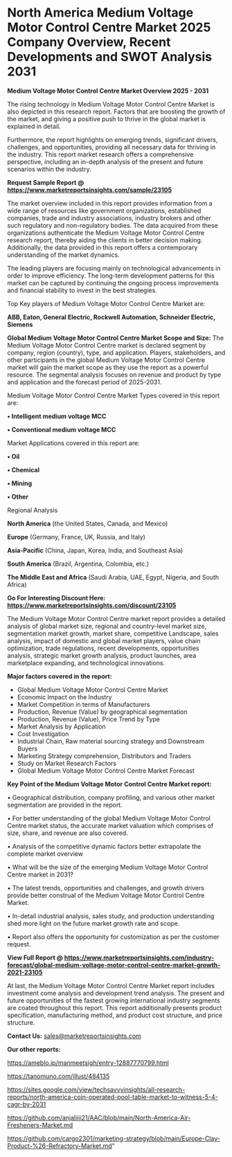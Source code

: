 # North America Medium Voltage Motor Control Centre Market 2025 Company Overview, Recent Developments and SWOT Analysis 2031

<Strong> Medium Voltage Motor Control Centre Market Overview 2025 - 2031</strong>

The rising technology in Medium Voltage Motor Control Centre Market is also depicted in this research report. Factors that are boosting the growth of the market, and giving a positive push to thrive in the global market is explained in detail.

Furthermore, the report highlights on emerging trends, significant drivers, challenges, and opportunities, providing all necessary data for thriving in the industry. This report market research offers a comprehensive perspective, including an in-depth analysis of the present and future scenarios within the industry.

<strong>Request Sample Report @ <a href=https://www.marketreportsinsights.com/sample/23105>https://www.marketreportsinsights.com/sample/23105</a></strong>

The market overview included in this report provides information from a wide range of resources like government organizations, established companies, trade and industry associations, industry brokers and other such regulatory and non-regulatory bodies. The data acquired from these organizations authenticate the Medium Voltage Motor Control Centre research report, thereby aiding the clients in better decision making. Additionally, the data provided in this report offers a contemporary understanding of the market dynamics.

The leading players are focusing mainly on technological advancements in order to improve efficiency. The long-term development patterns for this market can be captured by continuing the ongoing process improvements and financial stability to invest in the best strategies.

Top Key players of Medium Voltage Motor Control Centre Market are:

<strong>ABB, Eaton, General Electric, Rockwell Automation, Schneider Electric, Siemens</strong>

<strong><b>Global Medium Voltage Motor Control Centre Market Scope and Size:</b></strong>
The Medium Voltage Motor Control Centre market is declared segment by company, region (country), type, and application. Players, stakeholders, and other participants in the global Medium Voltage Motor Control Centre market will gain the market scope as they use the report as a powerful resource. The segmental analysis focuses on revenue and product by type and application and the forecast period of 2025-2031.

Medium Voltage Motor Control Centre Market Types covered in this report are:

<strong>• Intelligent medium voltage MCC

• Conventional medium voltage MCC</strong>

Market Applications covered in this report are:

<strong>• Oil

• Chemical

• Mining

• Other</strong> 

Regional Analysis

<strong>North America</strong> (the United States, Canada, and Mexico)

<strong>Europe</strong> (Germany, France, UK, Russia, and Italy)

<strong>Asia-Pacific</strong> (China, Japan, Korea, India, and Southeast Asia)

<strong>South America</strong> (Brazil, Argentina, Colombia, etc.)

<strong>The Middle East and Africa</strong> (Saudi Arabia, UAE, Egypt, Nigeria, and South Africa)

<strong>Go For Interesting Discount Here: <a href=https://www.marketreportsinsights.com/discount/23105>https://www.marketreportsinsights.com/discount/23105</a></strong>

The Medium Voltage Motor Control Centre market report provides a detailed analysis of global market size, regional and country-level market size, segmentation market growth, market share, competitive Landscape, sales analysis, impact of domestic and global market players, value chain optimization, trade regulations, recent developments, opportunities analysis, strategic market growth analysis, product launches, area marketplace expanding, and technological innovations.

<strong><b>Major factors covered in the report:</b></strong>
<ul>
  <li>Global Medium Voltage Motor Control Centre Market </li>
  <li>Economic Impact on the Industry</li>
  <li>Market Competition in terms of Manufacturers</li>
  <li>Production, Revenue (Value) by geographical segmentation</li>
  <li>Production, Revenue (Value), Price Trend by Type</li>
  <li>Market Analysis by Application</li>
  <li>Cost Investigation</li>
  <li>Industrial Chain, Raw material sourcing strategy and Downstream Buyers</li>
  <li>Marketing Strategy comprehension, Distributors and Traders</li>
  <li>Study on Market Research Factors</li>
  <li>Global Medium Voltage Motor Control Centre Market Forecast</li>
</ul>

<strong><b>Key Point of the Medium Voltage Motor Control Centre Market report:</b></strong>

• Geographical distribution, company profiling, and various other market segmentation are provided in the report.

• For better understanding of the global Medium Voltage Motor Control Centre market status, the accurate market valuation which comprises of size, share, and revenue are also covered.

• Analysis of the competitive dynamic factors better extrapolate the complete market overview

• What will be the size of the emerging Medium Voltage Motor Control Centre market in 2031?

• The latest trends, opportunities and challenges, and growth drivers provide better construal of the Medium Voltage Motor Control Centre Market.

• In-detail industrial analysis, sales study, and production understanding shed more light on the future market growth rate and scope.

• Report also offers the opportunity for customization as per the customer request.

<strong><b>View Full Report @ <a href=https://www.marketreportsinsights.com/industry-forecast/global-medium-voltage-motor-control-centre-market-growth-2021-23105>https://www.marketreportsinsights.com/industry-forecast/global-medium-voltage-motor-control-centre-market-growth-2021-23105</a></b></strong>


At last, the Medium Voltage Motor Control Centre Market report includes investment come analysis and development trend analysis. The present and future opportunities of the fastest growing international industry segments are coated throughout this report. This report additionally presents product specification, manufacturing method, and product cost structure, and price structure.

<strong>Contact Us:</strong>
sales@marketreportsinsights.com

<strong>Our other reports:</strong>

<a href=https://ameblo.jp/manmeetsigh/entry-12887770799.html>https://ameblo.jp/manmeetsigh/entry-12887770799.html</a>

<a href=https://tanomuno.com/illust/484135>https://tanomuno.com/illust/484135</a>

<a href=https://sites.google.com/view/techsavvyinsights/all-research-reports/north-america-coin-operated-pool-table-market-to-witness-5-4-cagr-by-2031>https://sites.google.com/view/techsavvyinsights/all-research-reports/north-america-coin-operated-pool-table-market-to-witness-5-4-cagr-by-2031</a>

<a href=https://github.com/anjaliiii21/AAC/blob/main/North-America-Air-Fresheners-Market.md>https://github.com/anjaliiii21/AAC/blob/main/North-America-Air-Fresheners-Market.md</a>

<a href=https://github.com/cargo2301/marketing-strategy/blob/main/Europe-Clay-Product-%26-Refractory-Market.md>https://github.com/cargo2301/marketing-strategy/blob/main/Europe-Clay-Product-%26-Refractory-Market.md</a>"
